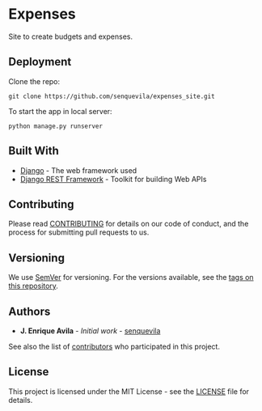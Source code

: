 # Expenses
Site to create budgets and expenses.


## Deployment
Clone the repo:
```
git clone https://github.com/senquevila/expenses_site.git
```

To start the app in local server:
```
python manage.py runserver
```

## Built With

* [Django](https://www.djangoproject.com/) - The web framework used
* [Django REST Framework](https://www.django-rest-framework.org/) - Toolkit for building Web APIs

## Contributing

Please read [CONTRIBUTING](https://gist.github.com/senquevila/expenses_site/CONTRIBUTING.md) for details on our code of conduct, and the process for submitting pull requests to us.

## Versioning

We use [SemVer](http://semver.org/) for versioning. For the versions available, see the [tags on this repository](https://github.com/senquevila/expenses_site/tags).

## Authors

* **J. Enrique Avila** - *Initial work* - [senquevila](https://github.com/senquevila)

See also the list of [contributors](https://github.com/senquevila/expenses_site/contributors) who participated in this project.

## License

This project is licensed under the MIT License - see the [LICENSE](LICENSE) file for details.
